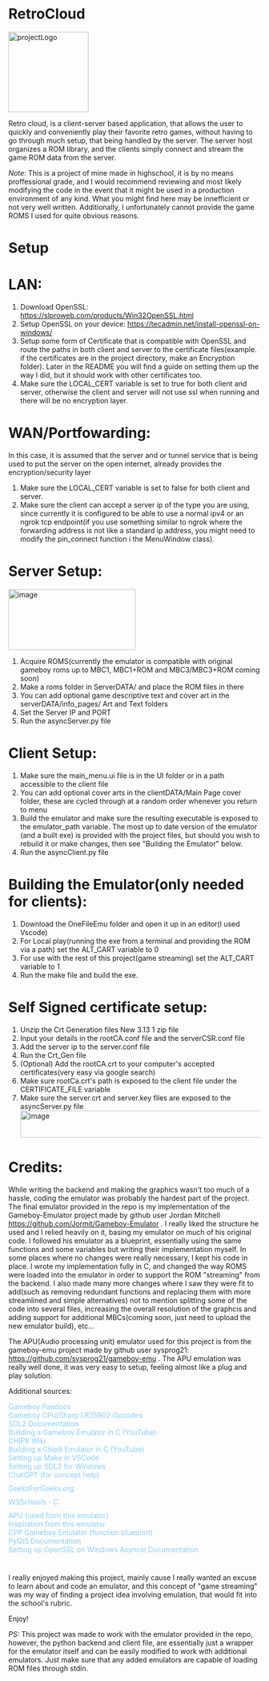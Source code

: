 # RetroCloud 
<img width="160" height="160" alt="projectLogo" src="https://github.com/user-attachments/assets/365a0bf7-134d-4aee-a382-d1294ed72183" />

Retro cloud, is a client-server based application, that allows the user to quickly and conveniently play their favorite retro games, without having to go through much setup, that being handled by the server. The server host organizes a ROM library, and the clients simply connect and stream the game ROM data from the server.

*Note*: This is a project of mine made in highschool, it is by no means proffessional grade, and I would recommend reviewing and most likely modifying the code in the event that it might be used in a production environment of any kind. What you might find here may be innefficient or not very well written. Additionally, I unfortunately cannot provide the game ROMS I used for quite obvious reasons.

# Setup 
  # LAN:
  1. Download OpenSSL:  https://slproweb.com/products/Win32OpenSSL.html 
  2. Setup OpenSSL on your device: https://tecadmin.net/install-openssl-on-windows/
  3. Setup some form of Certificate that is compatible with OpenSSL and route the paths in both client and server to the certificate files(example. if the certificates are in the project directory, make an Encryption folder).
     Later in the README you will find a guide on setting them up the way I did, but it should work with other certificates too.
  4. Make sure the LOCAL_CERT variable is set to true for both client and server, otherwise the client and server will not use ssl when running and there will be no encryption layer.

  # WAN/Portfowarding: 
  In this case, it is assumed that the server and or tunnel service that is being used to put the server on the open internet, already provides the encryption/security layer
  
  1. Make sure the LOCAL_CERT variable is set to false for both client and server.
  2. Make sure the client can accept a server ip of the type you are using, since currently it is configured to be able to use a normal ipv4 or an ngrok tcp endpoint(if you use something similar to ngrok where the forwarding address
     is not like a standard ip address,  you might need to modify the pin_connect function i the MenuWindow class).
  
  # Server Setup:
  <img width="254" height="121" alt="image" src="https://github.com/user-attachments/assets/23740c10-a34c-4822-8979-84adf790e856" />

  1. Acquire ROMS(currently the emulator is compatible with original gameboy roms up to MBC1, MBC1+ROM and MBC3/MBC3+ROM coming soon)
  2. Make a roms folder in ServerDATA/ and place the ROM files in there
  3. You can add optional game descriptive text and cover art in the serverDATA/info_pages/ Art and Text folders
  4. Set the Server IP and PORT
  5. Run the asyncServer.py file
  
  # Client Setup:
  1. Make sure the main_menu.ui file is in the UI folder or in a path accessible to the client file
  2. You can add optional cover arts in the clientDATA/Main Page cover folder, these are cycled through at a random order whenever you return to menu
  3. Build the emulator and make sure the resulting executable is exposed to the emulator_path variable. The most up to date version of the emulator (and a built exe) is provided with the project files, but
     should you wish to rebuild it or make changes, then see "Building the Emulator" below.
  5. Run the asyncClient.py file

  # Building the Emulator(only needed for clients):
  1. Download the OneFileEmu folder and open it up in an editor(I used Vscode)
  2. For Local play(running the exe from a terminal and providing the ROM via a path) set the ALT_CART variable to 0
  3. For use with the rest of this project(game streaming) set the ALT_CART variable to 1
  4. Run the make file and build the exe.

# Self Signed certificate setup:
1. Unzip the Crt Generation files New 3.13 1 zip file
2. Input your details in the rootCA.conf file and the serverCSR.conf file
3. Add the server ip to the server.conf file
4. Run the Crt_Gen file
5. (Optional) Add the rootCA.crt to your computer's accepted certificates(very easy via google search)
6. Make sure rootCa.crt's path is exposed to the client file under the CERTIFICATE_FILE variable
7. Make sure the server.crt and server.key files are exposed to the asyncServer.py file
   <img width="565" height="54" alt="image" src="https://github.com/user-attachments/assets/ce2bca30-a4da-4feb-9a83-d4196883ab52" />


# Credits: 
While writing the backend and making the graphics wasn't too much of a hassle, coding the emulator was probably the hardest part of the project. 
The final emulator provided in the repo is my implementation of the Gameboy-Emulator project made by github user Jordan Mitchell https://github.com/Jormit/Gameboy-Emulator . 
I really liked the structure he used and I relied heavily on it, basing my emulator on much of his original code. I followed his emulator as a blueprint, essentially using the same functions and some variables 
but writing their implementation myself. In some places where no changes were really necessary, I kept his code in place. 
I wrote my implementation fully in C, and changed the way ROMS were loaded into the emulator in order to support the ROM "streaming" from the backend. 
I also made many more changes where I saw they were fit to add(such as removing redundant functions and replacing them with more streamlined and simple alternatives)
not to mention splitting some of the code into several files, increasing the overall resolution of the graphcis and adding support for additional MBCs(coming soon, just need to upload the new emulator build), etc...

The APU(Audio processing unit) emulator used for this project is from the gameboy-emu project made by github user sysprog21: https://github.com/sysprog21/gameboy-emu . 
The APU emulation was really well done, it was very easy to setup, feeling almost like a plug and play solution.

Additional sources:
<div style="margin-bottom: 10px;"><a href="https://gbdev.io/pandocs/" style="color: #87CEFA; text-decoration: none;">Gameboy Pandocs</a>
            <div style="margin-bottom: 10px;"><a href="https://meganesu.github.io/generate-gb-opcodes/" style="color: #87CEFA; text-decoration: none;">Gameboy CPU/Sharp LR35902 Opcodes</a>
            <div style="margin-bottom: 10px;"><a href="https://wiki.libsdl.org/SDL2/APIByCategory" style="color: #87CEFA; text-decoration: none;">SDL2 Documentation</a>
            <div style="margin-bottom: 10px;"><a href="https://www.youtube.com/watch?v=e87qKixKFME&list=PLVxiWMqQvhg_yk4qy2cSC3457wZJga_e5" style="color: #87CEFA; text-decoration: none;">Building a Gameboy Emulator in C (YouTube)</a>
            <div style="margin-bottom: 10px;"><a href="https://en.wikipedia.org/wiki/CHIP-8" style="color: #87CEFA; text-decoration: none;">CHIP8 Wiki</a>
            <div style="margin-bottom: 10px;"><a href="https://www.youtube.com/watch?v=YvZ3LGaNiS0&list=PLT7NbkyNWaqbyBMzdySdqjnfUFxt8rnU_" style="color: #87CEFA; text-decoration: none;">Building a Chip8 Emulator in C (YouTube)</a>
            <div style="margin-bottom: 10px;"><a href="https://www.youtube.com/watch?v=06D1tBKeTB4" style="color: #87CEFA; text-decoration: none;">Setting up Make in VSCode</a>
            <div style="margin-bottom: 10px;"><a href="https://www.youtube.com/watch?v=H08t6gD1Y1E" style="color: #87CEFA; text-decoration: none;">Setting up SDL2 for Windows</a>
            <div style="margin-bottom: 10px;"><a href="https://chat.openai.com/" style="color: #87CEFA; text-decoration: none;">ChatGPT (for concept help)</a></div>
            <div style="margin-bottom: 10px;"><a href="https://www.geeksforgeeks.org/" style="color: #87CEFA; text-decoration: none;">GeeksForGeeks.org</a></div>
            <div style="margin-bottom: 10px;"><a href="https://www.w3schools.com/c/index.php" style="color: #87CEFA; text-decoration: none;">W3Schools - C</a></div>
            <div style="margin-bottom: 10px;"><a href="https://github.com/sysprog21/gameboy-emu" style="color: #87CEFA; text-decoration: none;">APU (used from this emulator)</a>
            <div style="margin-bottom: 10px;"><a href="https://github.com/rockytriton/LLD_gbemu/blob/main/README.md" style="color: #87CEFA; text-decoration: none;">Inspiration from this emulator</a>
            <div style="margin-bottom: 10px;"><a href="https://github.com/Jormit/Gameboy-Emulator" style="color: #87CEFA; text-decoration: none;">CPP Gameboy Emulator (function blueprint)</a>
            <div style="margin-bottom: 10px;"><a href="https://doc.qt.io/qtforpython-5/index.html" style="color: #87CEFA; text-decoration: none;">PyQt5 Documentation</a>
            <div style="margin-bottom: 10px;"><a href="https://tecadmin.net/install-openssl-on-windows/" style="color: #87CEFA; text-decoration: none;">Setting up OpenSSL on Windows</a>
             <a href="https://docs.python.org/3/library/asyncio.html" style="color: #87CEFA; text-decoration: none;">Asyncio Documentation</a>

#

I really enjoyed making this project, mainly cause I really wanted an excuse to learn about and code an emulator,
and this concept of "game streaming" was my way of finding a project idea involving emulation, that would fit into the school's rubric. 

Enjoy!

*PS:* This project was made to work with the emulator provided in the repo, however, the python backend and client file,
are essentially just a wrapper for the emulator itself and can be easily modified to work with additional emulators.
Just make sure that any added emulators are capable of loading ROM files through stdin.
